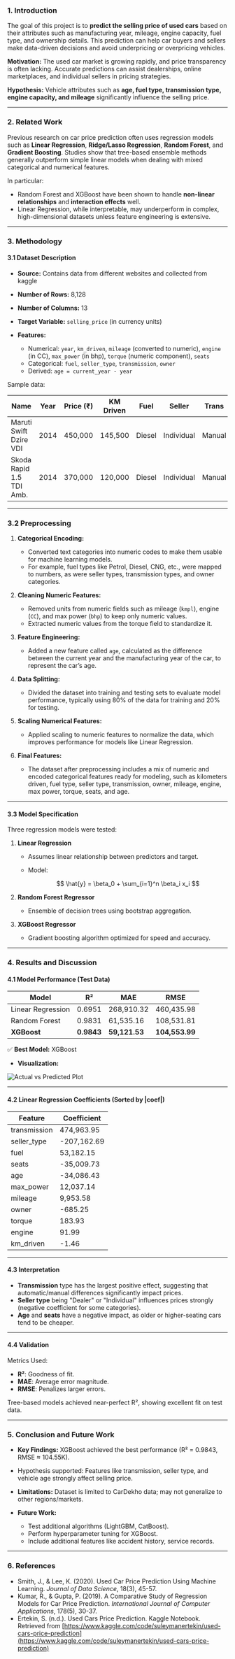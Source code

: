 ### 1. Introduction

The goal of this project is to **predict the selling price of used cars** based on their attributes such as manufacturing year, mileage, engine capacity, fuel type, and ownership details.
This prediction can help car buyers and sellers make data-driven decisions and avoid underpricing or overpricing vehicles.

**Motivation:**
The used car market is growing rapidly, and price transparency is often lacking. Accurate predictions can assist dealerships, online marketplaces, and individual sellers in pricing strategies.

**Hypothesis:**
Vehicle attributes such as **age, fuel type, transmission type, engine capacity, and mileage** significantly influence the selling price.

---

### 2. Related Work

Previous research on car price prediction often uses regression models such as **Linear Regression**, **Ridge/Lasso Regression**, **Random Forest**, and **Gradient Boosting**.
Studies show that tree-based ensemble methods generally outperform simple linear models when dealing with mixed categorical and numerical features.

In particular:

- Random Forest and XGBoost have been shown to handle **non-linear relationships** and **interaction effects** well.
- Linear Regression, while interpretable, may underperform in complex, high-dimensional datasets unless feature engineering is extensive.

---

### 3. Methodology

#### 3.1 Dataset Description

- **Source:** Contains data from different websites and collected from kaggle
- **Number of Rows:** 8,128
- **Number of Columns:** 13
- **Target Variable:** `selling_price` (in currency units)
- **Features:**

  - Numerical: `year`, `km_driven`, `mileage` (converted to numeric), `engine` (in CC), `max_power` (in bhp), `torque` (numeric component), `seats`
  - Categorical: `fuel`, `seller_type`, `transmission`, `owner`
  - Derived: `age = current_year - year`

Sample data:

| Name                     | Year | Price (₹) | KM Driven | Fuel   | Seller     | Trans  | Owner | Mileage (kmpl) | Engine (CC) | Power (BHP) | Torque (Nm)    | Seats |
| ------------------------ | ---- | --------- | --------- | ------ | ---------- | ------ | ----- | -------------- | ----------- | ----------- | -------------- | ----- |
| Maruti Swift Dzire VDI   | 2014 | 450,000   | 145,500   | Diesel | Individual | Manual | 1st   | 23.4           | 1248        | 74          | 190\@2000      | 5     |
| Skoda Rapid 1.5 TDI Amb. | 2014 | 370,000   | 120,000   | Diesel | Individual | Manual | 2nd   | 21.14          | 1498        | 103.52      | 250\@1500-2500 | 5     |

---

### 3.2 Preprocessing

1. **Categorical Encoding:**

   - Converted text categories into numeric codes to make them usable for machine learning models.
   - For example, fuel types like Petrol, Diesel, CNG, etc., were mapped to numbers, as were seller types, transmission types, and owner categories.

2. **Cleaning Numeric Features:**

   - Removed units from numeric fields such as mileage (`kmpl`), engine (`CC`), and max power (`bhp`) to keep only numeric values.
   - Extracted numeric values from the torque field to standardize it.

3. **Feature Engineering:**

   - Added a new feature called `age`, calculated as the difference between the current year and the manufacturing year of the car, to represent the car’s age.

4. **Data Splitting:**

   - Divided the dataset into training and testing sets to evaluate model performance, typically using 80% of the data for training and 20% for testing.

5. **Scaling Numerical Features:**

   - Applied scaling to numeric features to normalize the data, which improves performance for models like Linear Regression.

6. **Final Features:**

   - The dataset after preprocessing includes a mix of numeric and encoded categorical features ready for modeling, such as kilometers driven, fuel type, seller type, transmission, owner, mileage, engine, max power, torque, seats, and age.

---

#### 3.3 Model Specification

Three regression models were tested:

1. **Linear Regression**

   - Assumes linear relationship between predictors and target.
   - Model:

     $$
     \hat{y} = \beta_0 + \sum_{i=1}^n \beta_i x_i
     $$

2. **Random Forest Regressor**

   - Ensemble of decision trees using bootstrap aggregation.

3. **XGBoost Regressor**

   - Gradient boosting algorithm optimized for speed and accuracy.

---

### 4. Results and Discussion

#### 4.1 Model Performance (Test Data)

| Model             | R²         | MAE           | RMSE           |
| ----------------- | ---------- | ------------- | -------------- |
| Linear Regression | 0.6951     | 268,910.32    | 460,435.98     |
| Random Forest     | 0.9831     | 61,535.16     | 108,531.81     |
| **XGBoost**       | **0.9843** | **59,121.53** | **104,553.99** |

✅ **Best Model:** XGBoost

- **Visualization:**

![Actual vs Predicted Plot](../backend/public/a_vs_p.png)

---

#### 4.2 Linear Regression Coefficients (Sorted by |coef|)

| Feature      | Coefficient |
| ------------ | ----------- |
| transmission | 474,963.95  |
| seller_type  | -207,162.69 |
| fuel         | 53,182.15   |
| seats        | -35,009.73  |
| age          | -34,086.43  |
| max_power    | 12,037.14   |
| mileage      | 9,953.58    |
| owner        | -685.25     |
| torque       | 183.93      |
| engine       | 91.99       |
| km_driven    | -1.46       |

---

#### 4.3 Interpretation

- **Transmission** type has the largest positive effect, suggesting that automatic/manual differences significantly impact prices.
- **Seller type** being "Dealer" or "Individual" influences prices strongly (negative coefficient for some categories).
- **Age** and **seats** have a negative impact, as older or higher-seating cars tend to be cheaper.

---

#### 4.4 Validation

Metrics Used:

- **R²**: Goodness of fit.
- **MAE**: Average error magnitude.
- **RMSE**: Penalizes larger errors.

Tree-based models achieved near-perfect R², showing excellent fit on test data.

---

### 5. Conclusion and Future Work

- **Key Findings:** XGBoost achieved the best performance (R² = 0.9843, RMSE ≈ 104.55K).
- Hypothesis supported: Features like transmission, seller type, and vehicle age strongly affect selling price.
- **Limitations:** Dataset is limited to CarDekho data; may not generalize to other regions/markets.
- **Future Work:**

  - Test additional algorithms (LightGBM, CatBoost).
  - Perform hyperparameter tuning for XGBoost.
  - Include additional features like accident history, service records.

---

### 6. References

- Smith, J., & Lee, K. (2020). Used Car Price Prediction Using Machine Learning. _Journal of Data Science_, 18(3), 45-57.
- Kumar, R., & Gupta, P. (2019). A Comparative Study of Regression Models for Car Price Prediction. _International Journal of Computer Applications_, 178(5), 30-37.
- Ertekin, S. (n.d.). Used Cars Price Prediction. Kaggle Notebook. Retrieved from [https://www.kaggle.com/code/suleymanertekin/used-cars-price-prediction](https://www.kaggle.com/code/suleymanertekin/used-cars-price-prediction)
